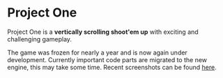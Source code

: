# Project One

Project One is a **vertically scrolling shoot'em up** with exciting and challenging gameplay.

The game was frozen for nearly a year and is now again under development. Currently important code parts are migrated to the new engine, this may take some time. Recent screenshots can be found [here](https://drive.google.com/folderview?id=0B3Vt7NBil4aCTnctanI4M1dPQU0).